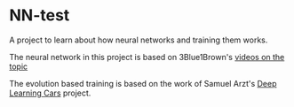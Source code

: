 # NN-test

A project to learn about how neural networks and training them works.

The neural network in this project is based on 3Blue1Brown's [videos on the topic](https://www.youtube.com/watch?v=aircAruvnKk&list=PLZHQObOWTQDNU6R1_67000Dx_ZCJB-3pi&index=1)

The evolution based training is based on the work of Samuel Arzt's [Deep Learning Cars](https://www.youtube.com/watch?v=Aut32pR5PQA) project.
